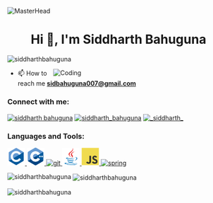 ![MasterHead](https://1.bp.blogspot.com/-7A4WynwLsMw/XbBpCXG8fHI/AAAAAAAAMt4/uOa1bpLskYgrwGbllhSu2SDj_Mig8SXJQCLcBGAsYHQ/s1600/2000_600px.gif)
<h1 align="center">Hi 👋, I'm Siddharth Bahuguna</h1>
<p align="left"> <img src="https://komarev.com/ghpvc/?username=siddharthbahuguna&label=Profile%20views&color=0e75b6&style=flat" alt="siddharthbahuguna" /> </p>

<img align="right" alt="Coding" width="400" src="https://media.tenor.com/GVk4jB2u_i8AAAAd/coding.gif">

- 📫 How to reach me **sidbahuguna007@gmail.com**

<h3 align="left">Connect with me:</h3>
<p align="left">
<a href="www.linkedin.com/in/siddharth-bahuguna-5857ab275" target="blank"><img align="center" src="https://raw.githubusercontent.com/rahuldkjain/github-profile-readme-generator/master/src/images/icons/Social/linked-in-alt.svg" alt="siddharth bahuguna" height="30" width="40" /></a>
<a href="https://www.leetcode.com/siddharth_bahuguna" target="blank"><img align="center" src="https://raw.githubusercontent.com/rahuldkjain/github-profile-readme-generator/master/src/images/icons/Social/leet-code.svg" alt="siddharth_bahuguna" height="30" width="40" /></a>
<a href="https://auth.geeksforgeeks.org/user/_siddharth_" target="blank"><img align="center" src="https://raw.githubusercontent.com/rahuldkjain/github-profile-readme-generator/master/src/images/icons/Social/geeks-for-geeks.svg" alt="_siddharth_" height="30" width="40" /></a>
</p>

<h3 align="left">Languages and Tools:</h3>
<p align="left"> <a href="https://www.cprogramming.com/" target="_blank" rel="noreferrer"> <img src="https://raw.githubusercontent.com/devicons/devicon/master/icons/c/c-original.svg" alt="c" width="40" height="40"/> </a> <a href="https://www.w3schools.com/cpp/" target="_blank" rel="noreferrer"> <img src="https://raw.githubusercontent.com/devicons/devicon/master/icons/cplusplus/cplusplus-original.svg" alt="cplusplus" width="40" height="40"/> </a> <a href="https://git-scm.com/" target="_blank" rel="noreferrer"> <img src="https://www.vectorlogo.zone/logos/git-scm/git-scm-icon.svg" alt="git" width="40" height="40"/> </a> <a href="https://www.java.com" target="_blank" rel="noreferrer"> <img src="https://raw.githubusercontent.com/devicons/devicon/master/icons/java/java-original.svg" alt="java" width="40" height="40"/> </a> <a href="https://developer.mozilla.org/en-US/docs/Web/JavaScript" target="_blank" rel="noreferrer"> <img src="https://raw.githubusercontent.com/devicons/devicon/master/icons/javascript/javascript-original.svg" alt="javascript" width="40" height="40"/> </a> <a href="https://spring.io/" target="_blank" rel="noreferrer"> <img src="https://www.vectorlogo.zone/logos/springio/springio-icon.svg" alt="spring" width="40" height="40"/> </a> </p>

<p><img align="left" src="https://github-readme-stats.vercel.app/api/top-langs?username=siddharthbahuguna&show_icons=true&locale=en&layout=compact" alt="siddharthbahuguna" /></p>

<p>&nbsp;<img align="center" src="https://github-readme-stats.vercel.app/api?username=siddharthbahuguna&show_icons=true&locale=en" alt="siddharthbahuguna" /></p>

<p><img align="center" src="https://github-readme-streak-stats.herokuapp.com/?user=siddharthbahuguna&" alt="siddharthbahuguna" /></p>
